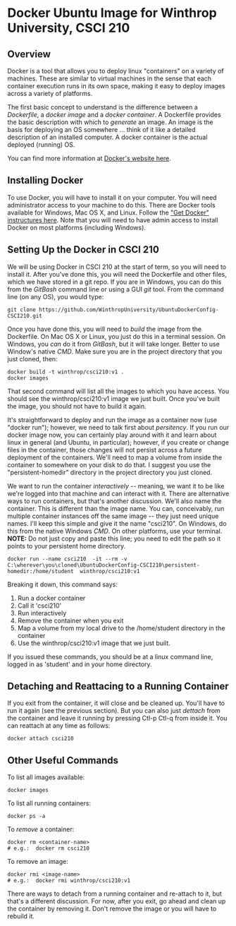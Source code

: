 # Docker Ubuntu Image for Winthrop University, CSCI 210

## Overview
Docker is a tool that allows you to deploy linux "containers" on a variety of machines.  These are similar to virtual machines in the sense that each container execution runs in its own space, making it easy to deploy images across a variety of platforms.

The first basic concept to understand is the difference between a *Dockerfile*, a *docker image* and a *docker container*.  A Dockerfile provides the basic description with which to *generate* an image.  An image is the basis for deploying an OS somewhere ... think of it like a detailed description of an installed computer.  A docker container is the actual deployed (running) OS.

You can find more information at [Docker's website here](https://docs.docker.com/get-started/overview/).

## Installing Docker
To use Docker, you will have to install it on your computer.  You will need administrator access to your machine to do this.  There are Docker tools available for Windows, Mac OS X, and Linux.  Follow the ["Get Docker" instructures here](https://docs.docker.com/get-docker/).  Note that you will need to have admin access to install Docker on most platforms (including Windows).


## Setting Up the Docker in CSCI 210
We will be using Docker in CSCI 210 at the start of term, so you will need to install it.  After you've done this, you will need the Dockerfile and other files, which we have stored in a git repo.  If you are in Windows, you can do this from the *GitBash* command line or using a GUI *git* tool.  From the command line (on any OS), you would type:

```
git clone https://github.com/WinthropUniversity/UbuntuDockerConfig-CSCI210.git
```

Once you have done this, you will need to *build* the image from the Dockerfile.  On Mac OS X or Linux, you just do this in a terminal session. On Windows, you *can* do it from *GitBash*, but it will take longer.  Better to use Window's native *CMD*.  Make sure you are in the project directory that you just cloned, then:

```
docker build -t winthrop/csci210:v1 .
docker images
```

That second command will list all the images to which you have access.  You should see the winthrop/csci210:v1 image we just built.  Once you've built the image, you should not have to build it again.

It's straightforward to deploy and run the image as a container now (use "docker run"); however, we need to talk first about *persitency*.  If you run our docker image now, you can certainly play around with it and learn about linux in general (and Ubuntu, in particular); however, if you create or change files in the container, those changes will not persist across a future deployment of the containers.  We'll need to map a volume from inside the container to somewhere on your disk to do that.  I suggest you use the "persistent-homedir" directory in the project directory you just cloned.

We want to run the container *interactively* -- meaning, we want it to be like we're logged into that machine and can interact with it.  There are alternative ways to run containers, but that's another discussion.  We'll also name the container.  This is different than the image name.  You can, conceivably, run multiple container instances off the same image -- they just need unique names.  I'll keep this simple and give it the name "csci210".  On Windows, do this from the native Windows *CMD*.  On other platforms, use your terminal.  **NOTE:** Do not just copy and paste this line; you need to edit the path so it points to your persistent home directory.

```
docker run --name csci210  -it --rm -v C:\wherever\you\cloned\UbuntuDockerConfig-CSCI210\persistent-homedir:/home/student  winthrop/csci210:v1
```

Breaking it down, this command says:
1. Run a docker container
2. Call it 'csci210'
3. Run interactively
4. Remove the container when you exit
5. Map a volume from my local drive to the /home/student directory in the container
6. Use the winthrop/csci210:v1 image that we just built.

If you issued these commands, you should be at a linux command line, logged in as 'student' and in your home directory.

## Detaching and Reattacing to a Running Container
If you exit from the container, it will close and be cleaned up.  You'll have to run it again (see the previous section).  But you can also just *dettach* from the container and leave it running by pressing Ctl-p Ctl-q from inside it.  You can reattach at any time as follows:
```
docker attach csci210
```

## Other Useful Commands

To list all images available:
```
docker images
```

To list all running containers:
```
docker ps -a
```

To *remove* a container:
```
docker rm <container-name>
# e.g.:  docker rm csci210
```

To remove an image:
```
docker rmi <image-name>
# e.g.:  docker rmi winthrop/csci210:v1
```

There are ways to detach from a running container and re-attach to it, but that's a different discussion.  For now, after you exit, go ahead and clean up the container by removing it.  Don't remove the image or you will have to rebuild it.


